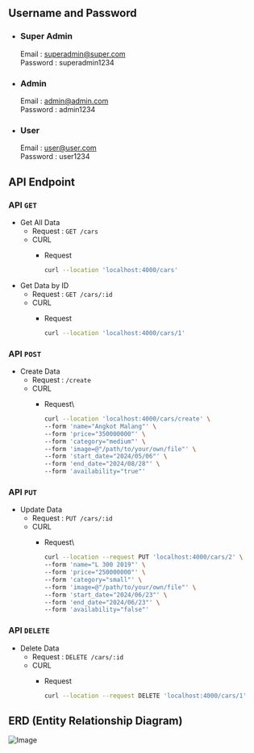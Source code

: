 ## Username and Password 
- ### Super Admin
  Email : superadmin@super.com\
  Password : superadmin1234

- ### Admin
  Email : admin@admin.com\
  Password : admin1234

- ### User
  Email : user@user.com\
  Password : user1234

## API Endpoint
### API `GET`
- Get All Data
  - Request : `GET /cars`
  - CURL
    - Request
      
      ```bash
      curl --location 'localhost:4000/cars'
      ```
- Get Data by ID
  - Request : `GET /cars/:id`
  - CURL
    - Request
   
      ```bash
      curl --location 'localhost:4000/cars/1'
      ```

### API `POST`
- Create Data
  - Request : `/create`
  - CURL
    - Request\
      
      ```bash
      curl --location 'localhost:4000/cars/create' \
      --form 'name="Angkot Malang"' \
      --form 'price="350000000"' \
      --form 'category="medium"' \
      --form 'image=@"/path/to/your/own/file"' \
      --form 'start_date="2024/05/06"' \
      --form 'end_date="2024/08/28"' \
      --form 'availability="true"'
      ```

### API `PUT`
- Update Data
  - Request : `PUT /cars/:id`
  - CURL
    - Request\

      ```bash
      curl --location --request PUT 'localhost:4000/cars/2' \
      --form 'name="L 300 2019"' \
      --form 'price="250000000"' \
      --form 'category="small"' \
      --form 'image=@"/path/to/your/own/file"' \
      --form 'start_date="2024/06/23"' \
      --form 'end_date="2024/06/23"' \
      --form 'availability="false"'
      ```

### API `DELETE`
- Delete Data
  - Request : `DELETE /cars/:id`
  - CURL
    - Request

      ```bash
      curl --location --request DELETE 'localhost:4000/cars/1'
      ```
      
## ERD (Entity Relationship Diagram)

![Image](https://res.cloudinary.com/dkvhcraan/image/upload/v1717424652/challenge%206%20ERD.png)
